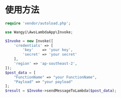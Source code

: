 <!--
 * @Date: 2023-07-27 11:59:21
 * @LastEditors: wangyi
 * @LastEditTime: 2023-07-27 12:00:50
 * @FilePath: /aws-lambda-app/README.md
-->
# 使用方法

```php
require 'vendor/autoload.php';

use Wangyi\AwsLambdaApp\Invoke;

$Invoke = new Invoke([
    'credentials' => [
        'key'    => 'your key',
        'secret' => 'your secret'
    ],
    'region' => 'ap-southeast-2',
]);
$post_data = [
    "FunctionName" => "your FunctionName",
    "Payload" => "your payload"
];
$result = $Invoke->sendMessageToLambda($post_data);
```